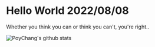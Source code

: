 # Hello World 2022/08/08

Whether you think you can or think you can't, you're right..

![PoyChang's github stats](https://github-readme-stats.vercel.app/api?username=poychang&show_icons=true&theme=dracula)
